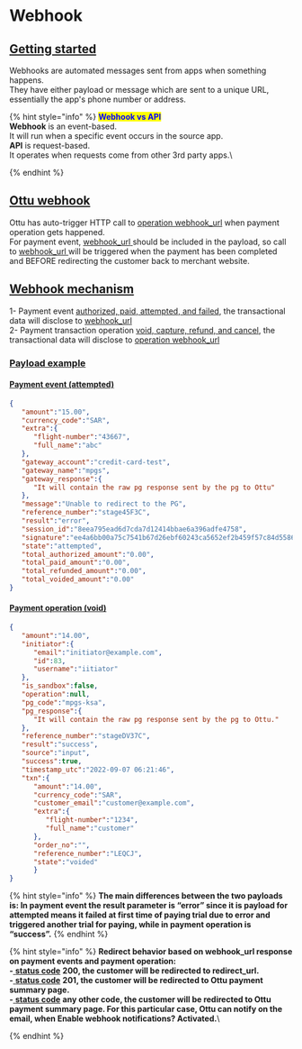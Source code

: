 # Webhook

## [Getting started](./#getting-started)

Webhooks are automated messages sent from apps when something happens. \
They have either payload or message which are sent to a unique URL, essentially the app's phone number or address.

{% hint style="info" %}
<mark style="color:blue;">**Webhook vs API**</mark>\
**Webhook**  is an event-based.\
It will run when a specific event occurs in the source app.\
**API**  is request-based.\
It operates when requests come from other 3rd party apps.\

{% endhint %}

## [Ottu webhook](./#ottu-webhook)

Ottu has auto-trigger HTTP call to [operation webhook\_url](../../user-guide/configuration.md#operations-webhook\_url) when payment operation gets happened.\
For payment event, [webhook\_url](../rest-api/checkout-api.md#webhook\_url-string-optional)[ ](https://docs-ottu.gitbook.io/o/developer/rest-api/checkout-api#webhook\_url-url-optional) should be included in the payload, so call to [webhook\_url](../rest-api/checkout-api.md#webhook\_url-string-optional)[ ](https://docs-ottu.gitbook.io/o/developer/rest-api/checkout-api#webhook\_url-url-optional)will be triggered when the payment has been completed and BEFORE redirecting the customer back to merchant website.

## [Webhook mechanism](./#webhook-mechanism)

1- Payment event [authorized, paid, attempted, and failed](../../user-guide/payment-tracking.md#states-of-parent-payment-transaction), the transactional data will disclose to [webhook\_url](../rest-api/checkout-api.md#webhook\_url-string-optional)\
2- Payment transaction operation [void, capture, refund, and cancel](../../user-guide/payment-tracking.md#states-of-child-payment-transaction), the transactional data will disclose to [operation webhook\_url](../../user-guide/configuration.md#operations-webhook\_url)

### [Payload example](./#payload-example)

#### [Payment event (attempted)](./#payment-event-attempted)

```json
{
   "amount":"15.00",
   "currency_code":"SAR",
   "extra":{
      "flight-number":"43667",
      "full_name":"abc"
   },
   "gateway_account":"credit-card-test",
   "gateway_name":"mpgs",
   "gateway_response":{
      "It will contain the raw pg response sent by the pg to Ottu"
   },
   "message":"Unable to redirect to the PG",
   "reference_number":"stage45F3C",
   "result":"error",
   "session_id":"8eea795ead6d7cda7d12414bbae6a396adfe4758",
   "signature":"ee4a6bb00a75c7541b67d26ebf60243ca5652ef2b459f57c84d5586040952e9c",
   "state":"attempted",
   "total_authorized_amount":"0.00",
   "total_paid_amount":"0.00",
   "total_refunded_amount":"0.00",
   "total_voided_amount":"0.00"
}
```

#### [Payment operation (void)](./#payment-operation-void)

```json
{
   "amount":"14.00",
   "initiator":{
      "email":"initiator@example.com",
      "id":83,
      "username":"iitiator"
   },
   "is_sandbox":false,
   "operation":null,
   "pg_code":"mpgs-ksa",
   "pg_response":{
      "It will contain the raw pg response sent by the pg to Ottu."
   },
   "reference_number":"stageDV37C",
   "result":"success",
   "source":"input",
   "success":true,
   "timestamp_utc":"2022-09-07 06:21:46",
   "txn":{
      "amount":"14.00",
      "currency_code":"SAR",
      "customer_email":"customer@example.com",
      "extra":{
         "flight-number":"1234",
         "full_name":"customer"
      },
      "order_no":"",
      "reference_number":"LEQCJ",
      "state":"voided"
      }
}
```

{% hint style="info" %}
**The main differences between the two payloads is: In payment event the result parameter is “error” since it is payload for attempted means it failed at first time of paying trial due to error and triggered another trial for paying, while in payment operation is “success”.**
{% endhint %}

{% hint style="info" %}
**Redirect behavior based on webhook\_url response on payment events and payment operation:**\
**-**[ **status code**](https://developer.mozilla.org/en-US/docs/Web/HTTP/Status)  **200,  the customer will be redirected to redirect\_url.**\
**-**[ **status code**](https://developer.mozilla.org/en-US/docs/Web/HTTP/Status)  **201,  the customer will be redirected to Ottu payment summary page.**\
**-**[ **status code**](https://developer.mozilla.org/en-US/docs/Web/HTTP/Status)  **any other code, the customer will be redirected to Ottu payment summary page. For this particular case, Ottu can notify on the email, when Enable webhook notifications?  Activated.**\

{% endhint %}
